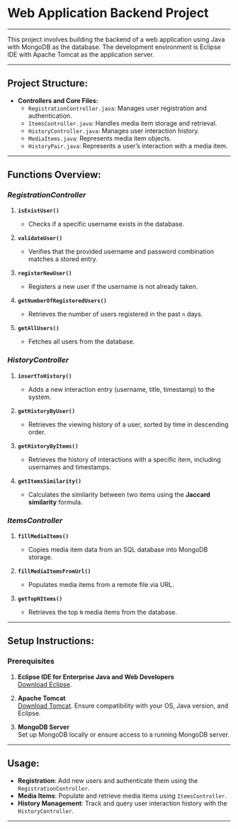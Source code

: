 
# Web Application Backend Project
---

This project involves building the backend of a web application using Java with MongoDB as the database. 
The development environment is Eclipse IDE with Apache Tomcat as the application server.

---

## Project Structure:  
- **Controllers and Core Files:**
  - `RegistrationController.java`: Manages user registration and authentication.
  - `ItemsController.java`: Handles media item storage and retrieval.
  - `HistoryController.java`: Manages user interaction history.
  - `MediaItems.java`: Represents media item objects.
  - `HistoryPair.java`: Represents a user’s interaction with a media item.

---

## Functions Overview:

### _RegistrationController_
1. **`isExistUser()`**  
   - Checks if a specific username exists in the database.

2. **`validateUser()`**  
   - Verifies that the provided username and password combination matches a stored entry.

3. **`registerNewUser()`** 
   - Registers a new user if the username is not already taken.

4. **`getNumberOfRegisteredUsers()`**   
   - Retrieves the number of users registered in the past `n` days.

5. **`getAllUsers()`** 
   - Fetches all users from the database.

### _HistoryController_
1. **`insertToHistory()`** 
   - Adds a new interaction entry (username, title, timestamp) to the system.

2. **`getHistoryByUser()`** 
   - Retrieves the viewing history of a user, sorted by time in descending order.

3. **`getHistoryByItems()`** 
   - Retrieves the history of interactions with a specific item, including usernames and timestamps.

4. **`getItemsSimilarity()`**  
   - Calculates the similarity between two items using the **Jaccard similarity** formula.


### _ItemsController_
1. **`fillMediaItems()`** 
    - Copies media item data from an SQL database into MongoDB storage.

2. **`fillMediaItemsFromUrl()`**  
    - Populates media items from a remote file via URL.

3. **`getTopNItems()`** 
    - Retrieves the top `N` media items from the database.

---

## Setup Instructions:

### Prerequisites
1. **Eclipse IDE for Enterprise Java and Web Developers**  
   [Download Eclipse](https://www.eclipse.org/downloads/download.php?file=/oomph/epp/2023-03/R/eclipse-inst-jre-win64.exe).

2. **Apache Tomcat**  
   [Download Tomcat](http://tomcat.apache.org/). Ensure compatibility with your OS, Java version, and Eclipse.

3. **MongoDB Server**  
   Set up MongoDB locally or ensure access to a running MongoDB server.

---

## Usage:
- **Registration**: Add new users and authenticate them using the `RegistrationController`.
- **Media Items**: Populate and retrieve media items using `ItemsController`.
- **History Management**: Track and query user interaction history with the `HistoryController`.

---

